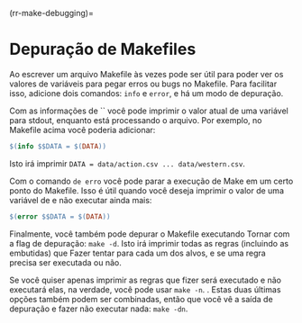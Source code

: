 (rr-make-debugging)=
# Depuração de Makefiles

Ao escrever um arquivo Makefile às vezes pode ser útil para poder ver os valores de variáveis para pegar erros ou bugs no Makefile. Para facilitar isso, adicione dois comandos: `info` e `error`, e há um modo de depuração.

Com as informações de `` você pode imprimir o valor atual de uma variável para stdout, enquanto está processando o arquivo. Por exemplo, no Makefile acima você poderia adicionar:

```makefile
$(info $$DATA = $(DATA))
```

Isto irá imprimir `DATA = data/action.csv ... data/western.csv`.

Com o comando `de erro` você pode parar a execução de Make em um certo ponto do Makefile. Isso é útil quando você deseja imprimir o valor de uma variável de e não executar ainda mais:

```makefile
$(error $$DATA = $(DATA))
```

Finalmente, você também pode depurar o Makefile executando Tornar com a flag de depuração: `make -d`. Isto irá imprimir todas as regras (incluindo as embutidas) que Fazer tentar para cada um dos alvos, e se uma regra precisa ser executada ou não.

Se você quiser apenas imprimir as regras que fizer será executado e não executará elas, na verdade, você pode usar `make -n`. . Estas duas últimas opções também podem ser combinadas, então que você vê a saída de depuração e fazer não executar nada: `make -dn`.
